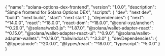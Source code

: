 {
  "name": "solana-options-dex-frontend",
  "version": "1.0.0",
  "description": "Simple frontend for Solana Options DEX",
  "scripts": {
    "dev": "next dev",
    "build": "next build",
    "start": "next start"
  },
  "dependencies": {
    "next": "^14.0.0",
    "react": "^18.0.0",
    "react-dom": "^18.0.0",
    "@coral-xyz/anchor": "^0.29.0",
    "@solana/web3.js": "^1.87.0",
    "@solana/wallet-adapter-react": "^0.15.0",
    "@solana/wallet-adapter-react-ui": "^0.9.0",
    "@solana/wallet-adapter-wallets": "^0.19.0",
    "tailwindcss": "^3.3.0"
  },
  "devDependencies": {
    "@types/node": "^20.0.0",
    "@types/react": "^18.0.0",
    "typescript": "^5.0.0"
  }
} 